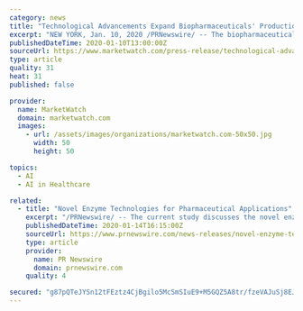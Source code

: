 ```yaml
---
category: news
title: "Technological Advancements Expand Biopharmaceuticals' Production Capabilities"
excerpt: "NEW YORK, Jan. 10, 2020 /PRNewswire/ -- The biopharmaceutical industry is driven by multiple factors, all while rapidly evolving in the digital era. The need to engineer drugs to treat emerging diseases,"
publishedDateTime: 2020-01-10T13:00:00Z
sourceUrl: https://www.marketwatch.com/press-release/technological-advancements-expand-biopharmaceuticals-production-capabilities-2020-01-10
type: article
quality: 31
heat: 31
published: false

provider:
  name: MarketWatch
  domain: marketwatch.com
  images:
    - url: /assets/images/organizations/marketwatch.com-50x50.jpg
      width: 50
      height: 50

topics:
  - AI
  - AI in Healthcare

related:
  - title: "Novel Enzyme Technologies for Pharmaceutical Applications"
    excerpt: "/PRNewswire/ -- The current study discusses the novel enzyme technologies for enzyme discovery and improvement such as directed mutagenesis,"
    publishedDateTime: 2020-01-14T16:15:00Z
    sourceUrl: https://www.prnewswire.com/news-releases/novel-enzyme-technologies-for-pharmaceutical-applications-300986483.html
    type: article
    provider:
      name: PR Newswire
      domain: prnewswire.com
    quality: 4

secured: "g87pQTeJYSn12tFEztz4CjBgilo5McSmSIuE9+M5GQZ5A8tr/fzeVAJuSj8EJOZW9wwlmOgLuZmdCrNLYLURbOMifzk/l+trseRRJv2A0X/oFYQQ8QVAMq/EOYxeqXerN8yBK4RxVNc99SW3xXSFJmxcVZvUgiHSsdwACPKPIQ4h5xPzPYNgrF3Kibbc0cx14d6I2ZvpQmj99PCaZRCoHMoO8wdBYcKI+HhXW+GKm1xTyJdoTIb1ee1SlOpUwiYfXUfZi5vVTC3s6vWqS+Jw+zThlq7378zbRuwUORXCRw4=;uTKLX7LdT9jgazNT2fDWBA=="
---
```


